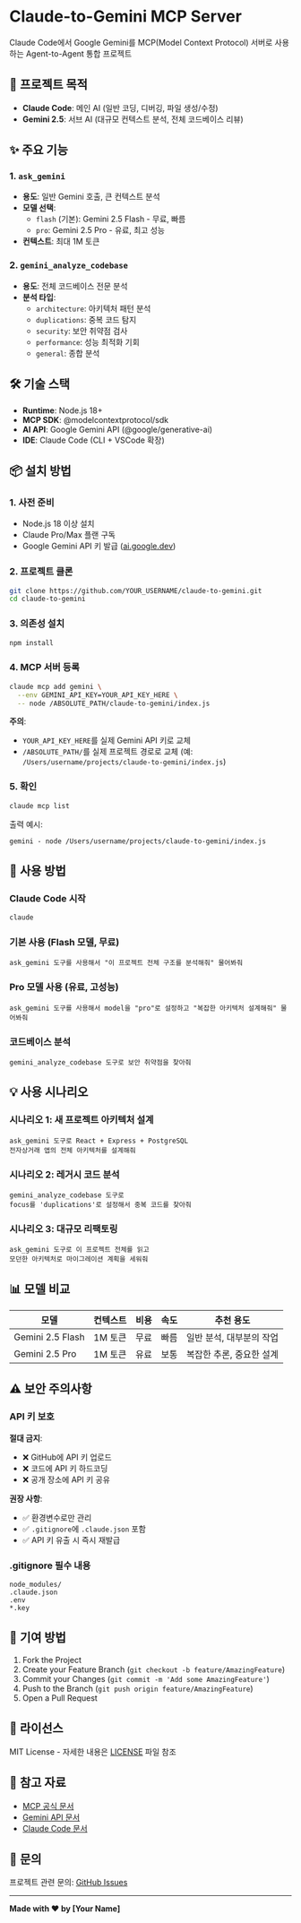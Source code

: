 # Claude-to-Gemini MCP Server

Claude Code에서 Google Gemini를 MCP(Model Context Protocol) 서버로 사용하는 Agent-to-Agent 통합 프로젝트

## 🎯 프로젝트 목적

- **Claude Code**: 메인 AI (일반 코딩, 디버깅, 파일 생성/수정)
- **Gemini 2.5**: 서브 AI (대규모 컨텍스트 분석, 전체 코드베이스 리뷰)

## ✨ 주요 기능

### 1. `ask_gemini`

- **용도**: 일반 Gemini 호출, 큰 컨텍스트 분석
- **모델 선택**:
  - `flash` (기본): Gemini 2.5 Flash - 무료, 빠름
  - `pro`: Gemini 2.5 Pro - 유료, 최고 성능
- **컨텍스트**: 최대 1M 토큰

### 2. `gemini_analyze_codebase`

- **용도**: 전체 코드베이스 전문 분석
- **분석 타입**:
  - `architecture`: 아키텍처 패턴 분석
  - `duplications`: 중복 코드 탐지
  - `security`: 보안 취약점 검사
  - `performance`: 성능 최적화 기회
  - `general`: 종합 분석

## 🛠 기술 스택

- **Runtime**: Node.js 18+
- **MCP SDK**: @modelcontextprotocol/sdk
- **AI API**: Google Gemini API (@google/generative-ai)
- **IDE**: Claude Code (CLI + VSCode 확장)

## 📦 설치 방법

### 1. 사전 준비

- Node.js 18 이상 설치
- Claude Pro/Max 플랜 구독
- Google Gemini API 키 발급 ([ai.google.dev](https://ai.google.dev))

### 2. 프로젝트 클론

```bash
git clone https://github.com/YOUR_USERNAME/claude-to-gemini.git
cd claude-to-gemini
```

### 3. 의존성 설치

```bash
npm install
```

### 4. MCP 서버 등록

```bash
claude mcp add gemini \
  --env GEMINI_API_KEY=YOUR_API_KEY_HERE \
  -- node /ABSOLUTE_PATH/claude-to-gemini/index.js
```

**주의**:

- `YOUR_API_KEY_HERE`를 실제 Gemini API 키로 교체
- `/ABSOLUTE_PATH/`를 실제 프로젝트 경로로 교체 (예: `/Users/username/projects/claude-to-gemini/index.js`)

### 5. 확인

```bash
claude mcp list
```

출력 예시:

```
gemini - node /Users/username/projects/claude-to-gemini/index.js
```

## 🚀 사용 방법

### Claude Code 시작

```bash
claude
```

### 기본 사용 (Flash 모델, 무료)

```
ask_gemini 도구를 사용해서 "이 프로젝트 전체 구조를 분석해줘" 물어봐줘
```

### Pro 모델 사용 (유료, 고성능)

```
ask_gemini 도구를 사용해서 model을 "pro"로 설정하고 "복잡한 아키텍처 설계해줘" 물어봐줘
```

### 코드베이스 분석

```
gemini_analyze_codebase 도구로 보안 취약점을 찾아줘
```

## 💡 사용 시나리오

### 시나리오 1: 새 프로젝트 아키텍처 설계

```
ask_gemini 도구로 React + Express + PostgreSQL
전자상거래 앱의 전체 아키텍처를 설계해줘
```

### 시나리오 2: 레거시 코드 분석

```
gemini_analyze_codebase 도구로
focus를 'duplications'로 설정해서 중복 코드를 찾아줘
```

### 시나리오 3: 대규모 리팩토링

```
ask_gemini 도구로 이 프로젝트 전체를 읽고
모던한 아키텍처로 마이그레이션 계획을 세워줘
```

## 📊 모델 비교

| 모델             | 컨텍스트 | 비용 | 속도 | 추천 용도                |
| ---------------- | -------- | ---- | ---- | ------------------------ |
| Gemini 2.5 Flash | 1M 토큰  | 무료 | 빠름 | 일반 분석, 대부분의 작업 |
| Gemini 2.5 Pro   | 1M 토큰  | 유료 | 보통 | 복잡한 추론, 중요한 설계 |

## ⚠️ 보안 주의사항

### API 키 보호

**절대 금지**:

- ❌ GitHub에 API 키 업로드
- ❌ 코드에 API 키 하드코딩
- ❌ 공개 장소에 API 키 공유

**권장 사항**:

- ✅ 환경변수로만 관리
- ✅ `.gitignore`에 `.claude.json` 포함
- ✅ API 키 유출 시 즉시 재발급

### .gitignore 필수 내용

```
node_modules/
.claude.json
.env
*.key
```

## 🤝 기여 방법

1. Fork the Project
2. Create your Feature Branch (`git checkout -b feature/AmazingFeature`)
3. Commit your Changes (`git commit -m 'Add some AmazingFeature'`)
4. Push to the Branch (`git push origin feature/AmazingFeature`)
5. Open a Pull Request

## 📝 라이선스

MIT License - 자세한 내용은 [LICENSE](LICENSE) 파일 참조

## 🔗 참고 자료

- [MCP 공식 문서](https://modelcontextprotocol.io)
- [Gemini API 문서](https://ai.google.dev/docs)
- [Claude Code 문서](https://docs.claude.com/en/docs/claude-code)

## 📧 문의

프로젝트 관련 문의: [GitHub Issues](https://github.com/YOUR_USERNAME/claude-to-gemini/issues)

---

**Made with ❤️ by [Your Name]**
